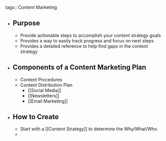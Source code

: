 tags:: Content Marketing

- ## Purpose
	- Provide actionable steps to accomplish your content strategy goals
	- Provides a way to easily track progress and focus on next steps
	- Provides a detailed reference to help find gaps in the content strategy
- ## Components of a Content Marketing Plan
	- Content Procedures
	- Content Distribution Plan
		- [[Social Media]]
		- [[Newsletters]]
		- [[Email Marketing]]
- ## How to Create
	- Start with a [[Content Strategy]] to determine the Why/What/Who
	-